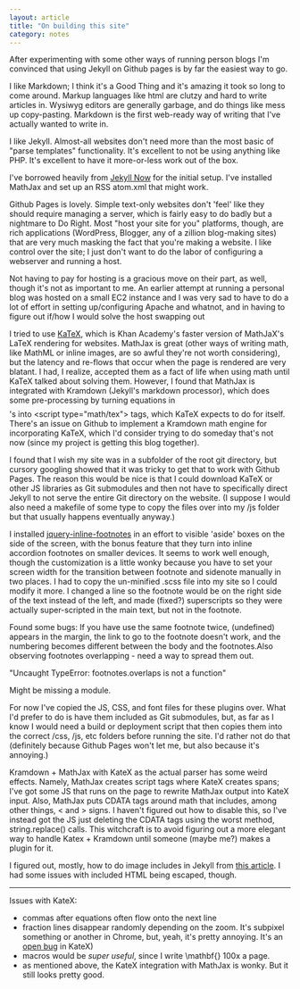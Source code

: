 ```yaml
---
layout: article
title: "On building this site"
category: notes
---
```


After experimenting with some other ways of running person blogs I'm convinced that using Jekyll on Github pages is by far the easiest way to go.

I like Markdown; I think it's a Good Thing and it's amazing it took so long to come around. Markup languages like html are clutzy and hard to write articles in. Wysiwyg editors are generally garbage, and do things like mess up copy-pasting. Markdown is the first web-ready way of writing that I've actually wanted to write in.

I like Jekyll. Almost-all websites don't need more than the most basic of "parse templates" functionality. It's excellent to not be using anything like PHP. It's excellent to have it more-or-less work out of the box.

I've borrowed heavily from [Jekyll Now](http://github.com/barryclark/jekyll-now) for the initial setup. I've installed MathJax and set up an RSS atom.xml that might work.

Github Pages is lovely. Simple text-only websites don't 'feel' like they should require managing a server, which is fairly easy to do badly but a nightmare to Do Right. Most "host your site for you" platforms, though, are rich applications (WordPress, Blogger, any of a zillion blog-making sites) that are very much masking the fact that you're making a website. I like control over the site; I just don't want to do the labor of configuring a webserver and running a host.

Not having to pay for hosting is a gracious move on their part, as well, though it's not as important to me. An earlier attempt at running a personal blog was hosted on a small EC2 instance and I was very sad to have to do a lot of effort in setting up/configuring Apache and whatnot, and in having to figure out if/how I would solve the host swapping out

I tried to use [KaTeX](https://github.com/Khan/KaTeX), which is Khan Academy's faster version of MathJaX's LaTeX rendering for websites. MathJax is great (other ways of writing math, like MathML or inline images, are so awful they're not worth considering), but the latency and re-flows that occur when the page is rendered are very blatant. I had, I realize, accepted them as a fact of life when using math until KaTeX talked about solving them. However, I found that MathJax is integrated with Kramdown (Jekyll's markdown processor), which does some pre-processing by turning equations in $$ $$'s into \<script type="math/tex"> tags, which KaTeX expects to do for itself. There's an issue on Github to implement a Kramdown math engine for incorporating KaTeX, which I'd consider trying to do someday that's not now (since my project is getting this blog together).

I found that I wish my site was in a subfolder of the root git directory, but cursory googling showed that it was tricky to get that to work with Github Pages. The reason this would be nice is that I could download KaTeX or other JS libraries as Git submodules and then not have to specifically direct Jekyll to not serve the entire Git directory on the website. (I suppose I would also need a makefile of some type to copy the files over into my /js folder but that usually happens eventually anyway.)

I installed [jquery-inline-footnotes](http://andrew.pilsch.com/blog/2014/12/05/stylish-markdown-footnotes-w-jquery/) in an effort to visible 'aside' boxes on the side of the screen, with the bonus feature that they turn into inline accordion footnotes on smaller devices. It seems to work well enough, though the customization is a little wonky because you have to set your screen width for the transition between footnote and sidenote manually in two places. I had to copy the un-minified .scss file into my site so I could modify it more. I changed a line so the footnote would be on the right side of the text instead of the left, and made (fixed?) superscripts so they were actually super-scripted in the main text, but not in the footnote.

Found some bugs:
If you have use the same footnote twice, (undefined) appears in the margin, the link to go to the footnote doesn't work, and the numbering becomes different between the body and the footnotes.Also observing footnotes overlapping - need a way to spread them out.

"Uncaught TypeError: footnotes.overlaps is not a function"

Might be missing a module.

For now I've copied the JS, CSS, and font files for these plugins over. What I'd prefer to do is have them included as Git submodules, but, as far as I know I would need a build or deployment script that then copies them into the correct /css, /js, etc folders before running the site. I'd rather not do that (definitely because Github Pages won't let me, but also because it's annoying.)

Kramdown + MathJax with KateX as the actual parser has some weird effects. Namely, MathJax creates script tags where KateX creates spans; I've got some JS that runs on the page to rewrite MathJax output into KateX input. Also, MathJax puts CDATA tags around math that includes, among other things, < and > signs. I haven't figured out how to disable this, so I've instead got the JS just deleting the CDATA tags using the worst method, string.replace() calls. This witchcraft is to avoid figuring out a more elegant way to handle Katex + Kramdown until someone (maybe me?) makes a plugin for it.

I figured out, mostly, how to do image includes in Jekyll from [this article](https://eduardoboucas.com/blog/2014/12/07/including-and-managing-images-in-jekyll.html). I had some issues with included HTML being escaped, though.

----------

Issues with KateX:
* commas after equations often flow onto the next line
* fraction lines disappear randomly depending on the zoom. It's subpixel something or another in Chrome, but, yeah, it's pretty annoying. It's an [open bug](https://github.com/Khan/KaTeX/issues/824) in KateX)
* macros would be *super useful*, since I write \mathbf{} 100x a page.
* as mentioned above, the KateX integration with MathJax is wonky. But it still looks pretty good.

